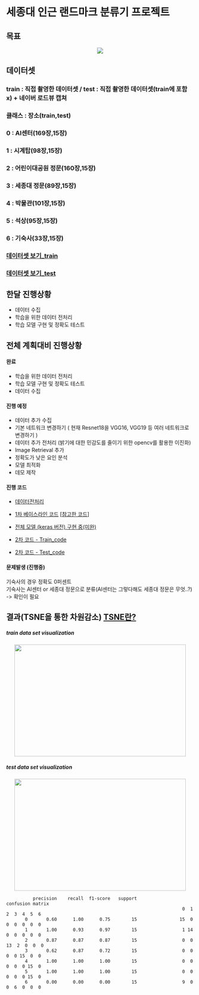 #  세종대 인근 랜드마크 분류기 프로젝트

## 목표

<p align="center">
<img src="https://user-images.githubusercontent.com/44772344/58701146-24cdf800-83dd-11e9-924d-4e5e247bfec3.png">
</p>

## 데이터셋 
### train : 직접 촬영한 데이터셋 / test : 직접 촬영한 데이터셋(train에 포함 x) + 네이버 로드뷰 캡쳐 

### 클래스 : 장소(train,test)
### 0 : AI센터(169장,15장) 
### 1 : 시계탑(98장,15장)
### 2 : 어린이대공원 정문(160장,15장) 
### 3 : 세종대 정문(89장,15장) 
### 4 : 박물관(101장,15장) 
### 5 :  석상(95장,15장) 
### 6 : 기숙사(33장,15장)

### [데이터셋 보기_train](https://drive.google.com/drive/folders/1bnuESMz_cti7Q3OIX_D9_qN-MgBlJznl?usp=sharing)
### [데이터셋 보기_test](https://drive.google.com/drive/folders/1ViFzzgWUzb2s2RVXTl49Ewpl-iFSRKuL?usp=sharing)

## 한달 진행상황
- 데이터 수집
- 학습을 위한 데이터 전처리
- 학습 모델 구현 및 정확도 테스트

## 전체 계획대비 진행상황
#### 완료
- 학습을 위한 데이터 전처리
- 학습 모델 구현 및 정확도 테스트
- 데이터 수집
#### 진행 예정
- 데이터 추가 수집
- 기본 네트워크 변경하기 ( 현재 Resnet18을 VGG16, VGG19 등 여러 네트워크로 변경하기 )
- 데이터 추가 전처리 (밝기에 대한 민감도를 줄이기 위한 opencv를 활용한 이진화)
- Image Retrieval 추가
- 정확도가 낮은 요인 분석
- 모델 최적화
- 데모 제작

#### 진행 코드
- [데이터전처리](https://github.com/socome/2019.Spring.AI_Leader/blob/master/%EB%8D%B0%EC%9D%B4%ED%84%B0_%EC%A0%84%EC%B2%98%EB%A6%AC_ipynb%EC%9D%98_%EC%82%AC%EB%B3%B8.ipynb)
- [1차 베이스라인 코드](https://github.com/suimn416/2019.Spring.AI_Leader/blob/master/VLADNet_jwkim.ipynb) 
  [[참고한 코드](https://github.com/lyakaap/NetVLAD-pytorch)]
- [전체 모델 (keras 버전) 구현 중(미완)](https://drive.google.com/file/d/1OyTXv6IG5E1Uq1ASOLUc9dz-kyDvu-Si/view?usp=sharing)

- [2차 코드 - Train_code](https://github.com/socome/2019.Spring.AI_Leader/blob/master/VLADNet_jwkim_train.ipynb)

- [2차 코드 - Test_code](https://github.com/socome/2019.Spring.AI_Leader/blob/master/VLADNet_jwkim_test.ipynb) 

#### 문제발생 (진행중)
기숙사의 경우 정확도 0퍼센트</br>
기숙사는 AI센터 or 세종대 정문으로 분류(AI센터는 그렇다해도 세종대 정문은 무엇..?)</br>
-> 확인이 필요

## 결과(TSNE을 통한 차원감소) [TSNE란?](https://bcho.tistory.com/1210)

##### train data set visualization
<p align="center">
<img width="460" height="300" src="https://user-images.githubusercontent.com/44772344/58684401-24b90280-83b3-11e9-9bbe-921b259c093b.png">
</p>

##### test data set visualization
<p align="center">
<img width="460" height="300" src="https://user-images.githubusercontent.com/44772344/58684571-a90b8580-83b3-11e9-9084-977ba7c185a9.png">
</p>



              precision    recall  f1-score   support                confusion matrix
                                                                      0  1  2  3  4  5  6
           0       0.60      1.00      0.75        15                15  0  0  0  0  0  0
           1       1.00      0.93      0.97        15                 1 14  0  0  0  0  0
           2       0.87      0.87      0.87        15                 0  0 13  2  0  0  0
           3       0.62      0.87      0.72        15                 0  0  0  0 15  0  0
           4       1.00      1.00      1.00        15                 0  0  0  0  0 15  0
           5       1.00      1.00      1.00        15                 0  0  0  0  0 15  0
           6       0.00      0.00      0.00        15                 9  0  0  6  0  0  0

